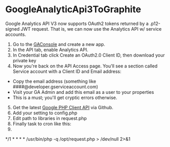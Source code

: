 GoogleAnalyticApi3ToGraphite
============================
Google Analytics API V3 now supports OAuth2 tokens returned by a .p12-signed JWT request. That is, we can now use the Analytics API w/ service accounts.

1.  Go to the [GAConsole](https://code.google.com/apis/console/) and create a new app.
2.  In the API tab, enable Analytics API.
3.  In Credential tab click Create an OAuth2.0 Client ID, then download your private key
4.  Now you're back on the API Access page. You'll see a section called Service account with a Client ID and Email address:

   * Copy the email address (something like ####@developer.gserviceaccount.com)
   * Visit your GA Admin and add this email as a user to your properties
   * This is a must; you'll get cryptic errors otherwise.
5.  Get the latest [Google PHP Client API](https://github.com/google/google-api-php-client) via Github.
6.  Add your setting to config.php
7.  Edit path to libraries in request.php
8.  Finally task to cron like this:
9.  
*/1 * * * *    /usr/bin/php -q /opt/request.php > /dev/null 2>&1

